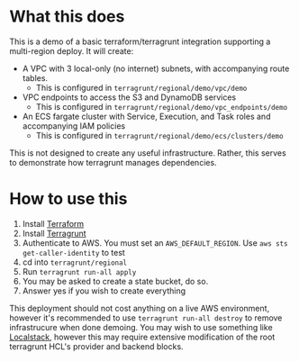 # What this does
This is a demo of a basic terraform/terragrunt integration supporting a multi-region deploy. It will create:
* A VPC with 3 local-only (no internet) subnets, with accompanying route tables.
    * This is configured in `terragrunt/regional/demo/vpc/demo`
* VPC endpoints to access the S3 and DynamoDB services
    * This is configured in `terragrunt/regional/demo/vpc_endpoints/demo`
* An ECS fargate cluster with Service, Execution, and Task roles and accompanying IAM policies
    * This is configured in `terragrunt/regional/demo/ecs/clusters/demo`

This is not designed to create any useful infrastructure. Rather, this serves to demonstrate how terragrunt manages dependencies.

# How to use this
1) Install [Terraform](https://developer.hashicorp.com/terraform/downloads)
1) Install [Terragrunt](https://terragrunt.gruntwork.io/docs/getting-started/install/)
1) Authenticate to AWS. You must set an `AWS_DEFAULT_REGION`. Use `aws sts get-caller-identity` to test
1) cd into `terragrunt/regional`
1) Run `terragrunt run-all apply`
1) You may be asked to create a state bucket, do so.
1) Answer yes if you wish to create everything

This deployment should not cost anything on a live AWS environment, however it's recommended to use `terragrunt run-all destroy` to remove infrastrucure when done demoing. You may wish to use something like [Localstack](https://localstack.cloud), however this may require extensive modification of the root terragrunt HCL's provider and backend blocks.
